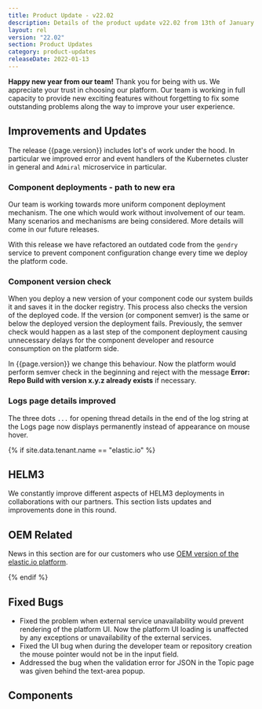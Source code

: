 ```yaml
---
title: Product Update - v22.02
description: Details of the product update v22.02 from 13th of January 2022.
layout: rel
version: "22.02"
section: Product Updates
category: product-updates
releaseDate: 2022-01-13
---
```


**Happy new year from our team!** Thank you for being with us. We appreciate your trust
in choosing our platform. Our team is working in full capacity to provide
new exciting features without forgetting to fix some outstanding problems along
the way to improve your user experience.

## Improvements and Updates

The release {{page.version}} includes lot's of work under the hood. In particular
we improved error and event handlers of the Kubernetes cluster in general and
`Admiral` microservice in particular.

### Component deployments - path to new era

Our team is working towards more uniform component deployment mechanism. The one
which would work without involvement of our team. Many scenarios and mechanisms
are being considered. More details will come in our future releases.

With this release we have refactored an outdated code from the `gendry` service
to prevent component configuration change every time we deploy the platform code.

### Component version check

When you deploy a new version of your component code our system builds it and
saves it in the docker registry. This process also checks the version of the
deployed code. If the version (or component semver) is the same or below the
deployed version the deployment fails. Previously, the semver check would happen
as a last step of the component deployment causing unnecessary delays for the
component developer and resource consumption on the platform side.

In {{page.version}} we change this behaviour. Now the platform would perform semver
check in the beginning and reject with the message **Error: Repo Build with version x.y.z already exists**
if necessary.

### Logs page details improved

The three dots `...` for opening thread details in the end of the log string at
the Logs page now displays permanently instead of appearance on mouse hover.


{% if site.data.tenant.name == "elastic.io" %}

## HELM3

We constantly improve different aspects of HELM3 deployments in collaborations
with our partners. This section lists updates and improvements done in this round.


## OEM Related

News in this section are for our customers who use
[OEM version of the elastic.io platform](https://www.elastic.io/saas-embedded-integration/).


{% endif %}


## Fixed Bugs

*   Fixed the problem when external service unavailability would prevent rendering of the platform UI. Now the platform UI loading is unaffected by any exceptions or unavailability of the external services.
*   Fixed the UI bug when during the developer team or repository creation the mouse pointer would not be in the input field.
*   Addressed the bug when the validation error for JSON in the Topic page was given behind the text-area popup.

## Components
